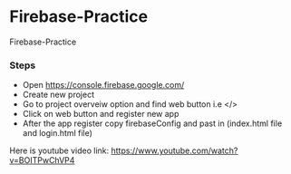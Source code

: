 # Firebase-Practice
Firebase-Practice

### Steps
- Open https://console.firebase.google.com/
- Create new project
- Go to project overveiw option and find web button i.e </>
- Click on web button and register new app
- After the app register copy firebaseConfig and past in (index.html file and login.html file)



Here is youtube video link:
https://www.youtube.com/watch?v=BOITPwChVP4
